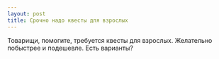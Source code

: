 ```yaml
---
layout: post 
title: Срочно надо квесты для взрослых 
--- 
```

Товарищи, помогите, требуется квесты для взрослых. Желательно побыстрее и подешевле. Есть варианты?